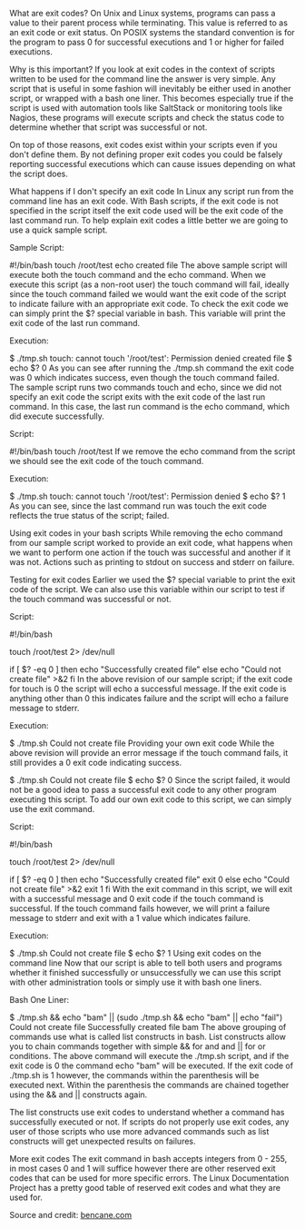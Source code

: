 What are exit codes?
On Unix and Linux systems, programs can pass a value to their parent process while terminating. This value is referred to as an exit code or exit status. On POSIX systems the standard convention is for the program to pass 0 for successful executions and 1 or higher for failed executions.

Why is this important? If you look at exit codes in the context of scripts written to be used for the command line the answer is very simple. Any script that is useful in some fashion will inevitably be either used in another script, or wrapped with a bash one liner. This becomes especially true if the script is used with automation tools like SaltStack or monitoring tools like Nagios, these programs will execute scripts and check the status code to determine whether that script was successful or not.

On top of those reasons, exit codes exist within your scripts even if you don't define them. By not defining proper exit codes you could be falsely reporting successful executions which can cause issues depending on what the script does.

What happens if I don't specify an exit code
In Linux any script run from the command line has an exit code. With Bash scripts, if the exit code is not specified in the script itself the exit code used will be the exit code of the last command run. To help explain exit codes a little better we are going to use a quick sample script.

Sample Script:

#!/bin/bash
touch /root/test
echo created file
The above sample script will execute both the touch command and the echo command. When we execute this script (as a non-root user) the touch command will fail, ideally since the touch command failed we would want the exit code of the script to indicate failure with an appropriate exit code. To check the exit code we can simply print the $? special variable in bash. This variable will print the exit code of the last run command.

Execution:

$ ./tmp.sh 
touch: cannot touch '/root/test': Permission denied
created file
$ echo $?
0
As you can see after running the ./tmp.sh command the exit code was 0 which indicates success, even though the touch command failed. The sample script runs two commands touch and echo, since we did not specify an exit code the script exits with the exit code of the last run command. In this case, the last run command is the echo command, which did execute successfully.

Script:

#!/bin/bash
touch /root/test
If we remove the echo command from the script we should see the exit code of the touch command.

Execution:

$ ./tmp.sh 
touch: cannot touch '/root/test': Permission denied
$ echo $?
1
As you can see, since the last command run was touch the exit code reflects the true status of the script; failed.

Using exit codes in your bash scripts
While removing the echo command from our sample script worked to provide an exit code, what happens when we want to perform one action if the touch was successful and another if it was not. Actions such as printing to stdout on success and stderr on failure.

Testing for exit codes
Earlier we used the $? special variable to print the exit code of the script. We can also use this variable within our script to test if the touch command was successful or not.

Script:

#!/bin/bash

touch /root/test 2> /dev/null

if [ $? -eq 0 ]
then
  echo "Successfully created file"
else
  echo "Could not create file" >&2
fi
In the above revision of our sample script; if the exit code for touch is 0 the script will echo a successful message. If the exit code is anything other than 0 this indicates failure and the script will echo a failure message to stderr.

Execution:

$ ./tmp.sh
Could not create file
Providing your own exit code
While the above revision will provide an error message if the touch command fails, it still provides a 0 exit code indicating success.

$ ./tmp.sh
Could not create file
$ echo $?
0
Since the script failed, it would not be a good idea to pass a successful exit code to any other program executing this script. To add our own exit code to this script, we can simply use the exit command.

Script:

#!/bin/bash

touch /root/test 2> /dev/null

if [ $? -eq 0 ]
then
  echo "Successfully created file"
  exit 0
else
  echo "Could not create file" >&2
  exit 1
fi
With the exit command in this script, we will exit with a successful message and 0 exit code if the touch command is successful. If the touch command fails however, we will print a failure message to stderr and exit with a 1 value which indicates failure.

Execution:

$ ./tmp.sh
Could not create file
$ echo $?
1
Using exit codes on the command line
Now that our script is able to tell both users and programs whether it finished successfully or unsuccessfully we can use this script with other administration tools or simply use it with bash one liners.

Bash One Liner:

$ ./tmp.sh && echo "bam" || (sudo ./tmp.sh && echo "bam" || echo "fail")
Could not create file
Successfully created file
bam
The above grouping of commands use what is called list constructs in bash. List constructs allow you to chain commands together with simple && for and and || for or conditions. The above command will execute the ./tmp.sh script, and if the exit code is 0 the command echo "bam" will be executed. If the exit code of ./tmp.sh is 1 however, the commands within the parenthesis will be executed next. Within the parenthesis the commands are chained together using the && and || constructs again.

The list constructs use exit codes to understand whether a command has successfully executed or not. If scripts do not properly use exit codes, any user of those scripts who use more advanced commands such as list constructs will get unexpected results on failures.

More exit codes
The exit command in bash accepts integers from 0 - 255, in most cases 0 and 1 will suffice however there are other reserved exit codes that can be used for more specific errors. The Linux Documentation Project has a pretty good table of reserved exit codes and what they are used for.



Source and credit: [bencane.com](http://bencane.com/2014/09/02/understanding-exit-codes-and-how-to-use-them-in-bash-scripts/)
